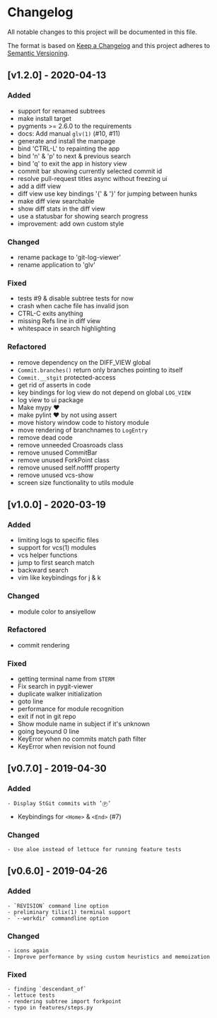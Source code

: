# Changelog

All notable changes to this project will be documented in this file.

The format is based on [Keep a Changelog](http://keepachangelog.com/en/1.0.0/)
and this project adheres to [Semantic Versioning](http://semver.org/spec/v2.0.0.html).


## [v1.2.0] - 2020-04-13

### Added

- support for renamed subtrees
- make install target
- pygments >= 2.6.0 to the requirements
- docs: Add manual `glv(1)` (#10, #11)
- generate and install the manpage
- bind 'CTRL-L' to repainting the app
- bind 'n' & 'p' to next & previous search
- bind 'q' to exit the app in history view
- commit bar showing currently selected commit id
- resolve pull-request titles async without freezing ui
- add a diff view
- diff view use key bindings '{' & '}' for jumping between hunks
- make diff view searchable
- show diff stats in the diff view
- use a statusbar for showing search progress
- improvement: add own custom style


### Changed

- rename package to 'git-log-viewer'
- rename application to 'glv'

### Fixed

- tests #9 & disable subtree tests for now
- crash when cache file has invalid json
- CTRL-C exits anything
- missing Refs line in diff view
- whitespace in search highlighting

### Refactored

- remove dependency on the DIFF_VIEW global
- `Commit.branches()` return only branches pointing to itself
- `Commit.__stgit` protected-access
- get rid of asserts in code
- key bindings for log view do not depend on global `LOG_VIEW`
- log view to ui package
- Make mypy ♥
- make pylint ♥ by not using assert
- move history window code to history module
- move rendering of branchnames to `LogEntry`
- remove dead code
- remove unneeded Croasroads class
- remove unused CommitBar
- remove unused ForkPoint class
- remove unused self.noffff property
- remove unused vcs-show
- screen size functionality to utils module

## [v1.0.0] - 2020-03-19

### Added

- limiting logs to specific files
- support for vcs(1) modules
- vcs helper functions
- jump to first search match
- backward search
- vim like keybindings for j & k

### Changed

- module color to ansiyellow

### Refactored

- commit rendering

### Fixed

- getting terminal name from `$TERM`
- Fix search in pygit-viewer
- duplicate walker initialization
- goto line
- performance for module recognition
- exit if not in git repo
- Show module name in subject if it's unknown
- going beyound 0 line
- KeyError when no commits match path filter
- KeyError when revision not found

## [v0.7.0] - 2019-04-30

### Added

    - Display StGit commits with ’Ⓟ’
- Keybindings for `<Home>` & `<End>` (#7)

### Changed

    - Use aloe instead of lettuce for running feature tests

## [v0.6.0] - 2019-04-26

### Added

    - `REVISION` command line option
    - preliminary tilix(1) terminal support
    - `--workdir` commandline option

### Changed

    - icons again
    - Improve performance by using custom heuristics and memoization

### Fixed

    - finding `descendant_of`
    - lettuce tests
    - rendering subtree import forkpoint
    - typo in features/steps.py
